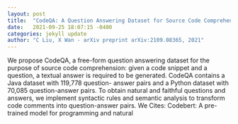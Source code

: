 ```yaml
---
layout: post
title:  "CodeQA: A Question Answering Dataset for Source Code Comprehension"
date:   2021-09-25 18:07:15 -0400
categories: jekyll update
author: "C Liu, X Wan - arXiv preprint arXiv:2109.08365, 2021"
---
```

We propose CodeQA, a free-form question answering dataset for the purpose of source code comprehension: given a code snippet and a question, a textual answer is required to be generated. CodeQA contains a Java dataset with 119,778 question- answer pairs and a Python dataset with 70,085 question-answer pairs. To obtain natural and faithful questions and answers, we implement syntactic rules and semantic analysis to transform code comments into question-answer pairs. We Cites: Codebert: A pre-trained model for programming and natural